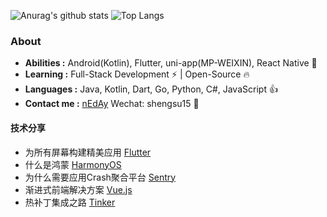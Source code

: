 ![Anurag's github stats](https://readme.neday.cn/api?username=nEdAy&count_private=true&show_icons=true)
![Top Langs](https://readme.neday.cn/api/top-langs/?username=nEdAy&layout=compact)

### About

-  **Abilities :** Android(Kotlin), Flutter, uni-app(MP-WEIXIN), React Native :muscle:
-  **Learning :** Full-Stack Development :zap: | Open-Source :fire:    
-  **Languages :** Java, Kotlin, Dart, Go, Python, C#, JavaScript :thumbsup:
-  **Contact me :** [nEdAy](mailto:shengsu15@gmail.com)  Wechat: shengsu15 :punch:


#### 技术分享

- 为所有屏幕构建精美应用 [Flutter](https://file.neday.cn/Flutter.pdf)
- 什么是鸿蒙 [HarmonyOS](https://file.neday.cn/HarmonyOS.pdf)
- 为什么需要应用Crash聚合平台 [Sentry](https://file.neday.cn/Sentry.pdf)
- 渐进式前端解决方案 [Vue.js](https://file.neday.cn/Vue.pdf)
- 热补丁集成之路 [Tinker](https://file.neday.cn/Tinker.pdf)

